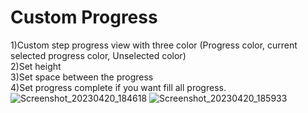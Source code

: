 # Custom Progress
1)Custom step progress view with three color (Progress color, current selected progress color, Unselected color)<br/>
2)Set height<br/>
3)Set space between the progress<br/>
4)Set progress complete if you want fill all progress.<br/>
![Screenshot_20230420_184618](https://user-images.githubusercontent.com/16476461/233382328-558fba74-a0fc-452b-997b-1940a880f2e9.png)
![Screenshot_20230420_185933](https://user-images.githubusercontent.com/16476461/233382342-4a29e288-7b9f-45ec-8d45-56dc94f3ac70.png)
